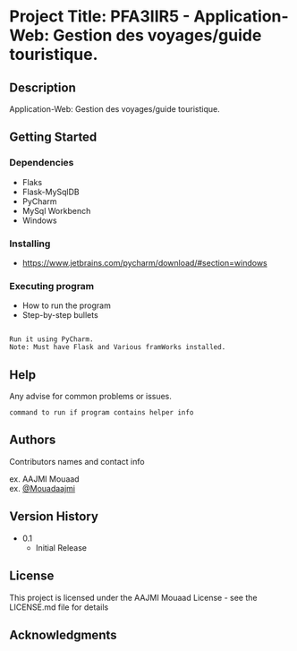 # Project Title: PFA3IIR5 - Application-Web: Gestion des voyages/guide touristique.

## Description

Application-Web: Gestion des voyages/guide touristique.

## Getting Started

### Dependencies

* Flaks
* Flask-MySqlDB
* PyCharm
* MySql Workbench
* Windows

### Installing

* https://www.jetbrains.com/pycharm/download/#section=windows

### Executing program

* How to run the program
* Step-by-step bullets
```

Run it using PyCharm.
Note: Must have Flask and Various framWorks installed.
```

## Help

Any advise for common problems or issues.
```
command to run if program contains helper info
```

## Authors

Contributors names and contact info

ex. AAJMI Mouaad  
ex. [@Mouadaajmi](https://twitter.com/Mouadaajmi)

## Version History
* 0.1
    * Initial Release

## License

This project is licensed under the AAJMI Mouaad License - see the LICENSE.md file for details

## Acknowledgments
